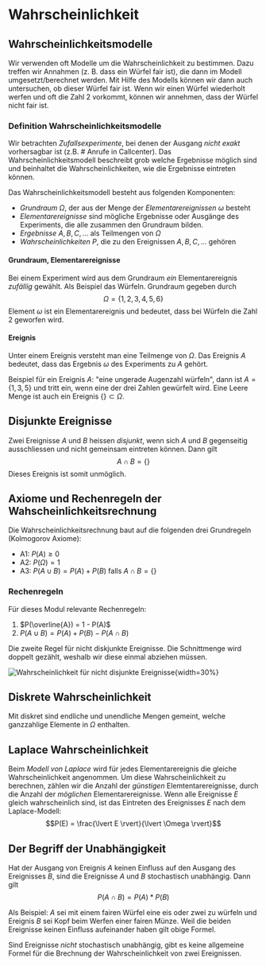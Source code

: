 # Wahrscheinlichkeit

## Wahrscheinlichkeitsmodelle

Wir verwenden oft Modelle um die Wahrscheinlichkeit zu bestimmen. Dazu treffen wir Annahmen (z. B. dass ein Würfel fair ist), die dann im Modell umgesetzt/berechnet werden. Mit Hilfe des Modells können wir dann auch untersuchen, ob dieser Würfel fair ist. Wenn wir einen Würfel wiederholt werfen und oft die Zahl 2 vorkommt, können wir annehmen, dass der Würfel nicht fair ist.

### Definition Wahrscheinlichkeitsmodelle

Wir betrachten *Zufallsexperimente*, bei denen der Ausgang *nicht exakt* vorhersagbar ist (z.B. # Anrufe in Callcenter). Das Wahrscheinlichkeitsmodell beschreibt grob welche Ergebnisse möglich sind und beinhaltet die Wahrscheinlichkeiten, wie die Ergebnisse eintreten können.

Das Wahrscheinlichkeitsmodell besteht aus folgenden Komponenten:

* *Grundraum* $\Omega$, der aus der Menge der *Elementarereignissen* $\omega$ besteht
* *Elementarereignisse* sind mögliche Ergebnisse oder Ausgänge des Experiments, die alle zusammen den Grundraum bilden.
* *Ergebnisse* $A, B, C,...$ als Teilmengen von $\Omega$
* *Wahrscheinlichkeiten* $P$, die zu den Ereignissen $A, B, C,...$ gehören

#### Grundraum, Elementarereignisse

Bei einem Experiment wird aus dem Grundraum *ein* Elementarereignis *zufällig* gewählt. Als Beispiel das Würfeln. Grundraum gegeben durch
$$\Omega = \{1,2,3,4,5,6\}$$
Element $\omega$ ist ein Elementarereignis und bedeutet, dass bei Würfeln die Zahl 2 geworfen wird.

#### Ereignis

Unter einem Ereignis versteht man eine Teilmenge von $\Omega$. Das Ereignis $A$ bedeutet, dass das Ergebnis $\omega$ des Experiments zu $A$ gehört.

Beispiel für ein Ereignis $A$: "eine ungerade Augenzahl würfeln", dann ist $A=\{1,3,5\}$ und tritt ein, wenn eine der drei Zahlen gewürfelt wird. Eine Leere Menge ist auch ein Ereignis $\{\} \subset \Omega$.

## Disjunkte Ereignisse

Zwei Ereignisse $A$ und $B$ heissen *disjunkt*, wenn sich $A$ und $B$ gegenseitig ausschliessen und nicht gemeinsam eintreten können. Dann gilt $$A \cap B = \{\}$$ Dieses Ereignis ist somit unmöglich.

## Axiome und Rechenregeln der Wahscheinlichkeitsrechnung

Die Wahrscheinlichkeitsrechnung baut auf die folgenden drei Grundregeln (Kolmogorov Axiome):

* A1: $P(A) \geq 0$
* A2: $P(\Omega) = 1$
* A3: $P(A \cup B) = P(A) + P(B)$ falls $A \cap B = \{\}$

### Rechenregeln

Für dieses Modul relevante Rechenregeln:

1. $P(\overline{A}) = 1 - P(A)$
2. $P(A \cup B) = P(A) + P(B) - P(A \cap B)$

Die zweite Regel für nicht diskjunkte Ereignisse. Die Schnittmenge wird doppelt gezählt, weshalb wir diese einmal abziehen müssen.

![Wahrscheinlichkeit für nicht disjunkte Ereignisse](venn_r2.png){width=30%}

## Diskrete Wahrscheinlichkeit

Mit diskret sind endliche und unendliche Mengen gemeint, welche ganzzahlige Elemente in $\Omega$ enthalten.

## Laplace Wahrscheinlichkeit

Beim *Modell von Laplace* wird für jedes Elementarereignis die gleiche Wahrscheinlichkeit angenommen. Um diese Wahrscheinlichkeit zu berechnen, zählen wir die Anzahl der *günstigen* Elemtentarereignisse, durch die Anzahl der *möglichen* Elementarereignisse.
Wenn alle Ereignisse $E$ gleich wahrscheinlich sind, ist das Eintreten des Ereignisses $E$ nach dem Laplace-Modell:
$$P(E) = \frac{\lvert E \rvert}{\lvert \Omega \rvert}$$

## Der Begriff der Unabhängigkeit

Hat der Ausgang von Ereignis $A$ keinen Einfluss auf den Ausgang des Ereignisses $B$, sind die Ereignisse $A$ und $B$ stochastisch unabhängig. Dann gilt
$$ P(A \cap B) = P(A) * P(B)$$

Als Beispiel: $A$ sei mit einem fairen Würfel eine eis oder zwei zu würfeln und Ereignis $B$ sei Kopf beim Werfen einer fairen Münze. Weil die beiden Ereignisse keinen Einfluss aufeinander haben gilt obige Formel.

Sind Ereignisse *nicht* stochastisch unabhängig, gibt es keine allgemeine Formel für die Brechnung der Wahrscheinlichkeit von zwei Ereignissen.
